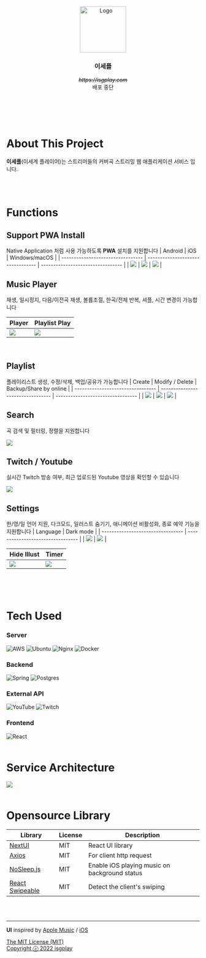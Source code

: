 <br />
<br />
<div align="center">
  <a href="https://isgplay.com">
    <img src="frontend/public/icons/mstile-310x310.png" alt="Logo" width="120" height="120">
  </a>

  <h3 align="center"> 이세플 </h3>

  <p align="center">
    <em>  <a style="text-decoration:line-through" href="https://isgplay.com">https://isgplay.com</a> </em>
    <br> 배포 중단
    <br />
    <br />
    <br />
  </p>
</div>
<br />
<br />

# About This Project

**이세플**(이세계 플레이어)는 스트리머들의 커버곡 스트리밍 웹 애플리케이션 서비스 입니다.

<br>
<br>

# Functions

## Support PWA Install
Native Application 처럼 사용 가능하도록 **PWA** 설치를 지원합니다
| Android                           | iOS                               | Windows/macOS                     |
| --------------------------------- | --------------------------------- | --------------------------------- |
| <img src="images/andinstall.gif"> | <img src="images/iosisntall.gif"> | <img src="images/webinstall.gif"> |
<br>

## Music Player
재생, 일시정지, 다음/이전곡 재생, 볼륨조절, 한곡/전체 반복, 셔플, 시간 변경이 가능합니다

| Player                         | Playlist Play                               | 
| --------------------------------- | --------------------------------- |
| <img src="images/play.gif"> | <img src="images/play_playlist.gif"> |
<br>

## Playlist
플레이리스트 생성, 수정/삭제, 백업/공유가 가능합니다
| Create                         | Modify / Delete                               | Backup/Share by online                    |
| --------------------------------- | --------------------------------- | --------------------------------- |
| <img src="images/add_playlist.gif"> | <img src="images/delete_playlist.gif"> | <img src="images/backup.gif"> |
<br>

## Search
곡 검색 및 필터링, 정렬을 지원합니다

<img src="images/search.gif">
<br>

## Twitch / Youtube
실시간 Twitch 방송 여부, 최근 업로드된 Youtube 영상을 확인할 수 있습니다

<img src="images/api.gif">
<br>

## Settings
한/영/일 언어 지원, 다크모드, 일러스트 숨기기, 애니메이션 비활성화, 종료 예약 기능을 지원합니다
| Language                         | Dark mode                               |
| --------------------------------- | --------------------------------- | 
| <img src="images/language.gif"> | <img src="images/dark.gif"> |

| Hide Illust                         | Timer                               |
| --------------------------------- | --------------------------------- | 
| <img src="images/hide.gif"> | <img src="images/timer.gif"> |
<br>

<br>
<br>

# Tech Used

### Server

![AWS](https://img.shields.io/badge/AWS-%23FF9900.svg?style=for-the-badge&logo=amazon-aws&logoColor=white) ![Ubuntu](https://img.shields.io/badge/Ubuntu-E95420?style=for-the-badge&logo=ubuntu&logoColor=white) ![Nginx](https://img.shields.io/badge/nginx-%23009639.svg?style=for-the-badge&logo=nginx&logoColor=white) ![Docker](https://img.shields.io/badge/docker-%230db7ed.svg?style=for-the-badge&logo=docker&logoColor=white)

### Backend

![Spring](https://img.shields.io/badge/spring%20boot-%236DB33F.svg?style=for-the-badge&logo=spring&logoColor=white) ![Postgres](https://img.shields.io/badge/postgres-%23316192.svg?style=for-the-badge&logo=postgresql&logoColor=white)

### External API

![YouTube](https://img.shields.io/badge/Youtube%20API-%23FF0000.svg?style=for-the-badge&logo=YouTube&logoColor=white) ![Twitch](https://img.shields.io/badge/Twitch%20API-%239146FF.svg?style=for-the-badge&logo=Twitch&logoColor=white)

### Frontend

![React](https://img.shields.io/badge/react-%2320232a.svg?style=for-the-badge&logo=react&logoColor=%2361DAFB)
<br>
<br>

# Service Architecture

<img src="images/architecture.png">
<br>
<br>

# Opensource Library

| Library                                                              | License | Description                                   |
| -------------------------------------------------------------------- | ------- | --------------------------------------------- |
| [NextUI](https://nextui.org)                                         | MIT     | React UI library                              |
| [Axios](https://github.com/axios/axios)                              | MIT     | For client http request                       |
| [NoSleep.js](https://github.com/richtr/NoSleep.js)                   | MIT     | Enable iOS playing music on background status |
| [React Swipeable](https://github.com/FormidableLabs/react-swipeable) | MIT     | Detect the client's swiping                   |

<br/>
<br/>

---

**UI** inspired by [Apple Music](https://www.apple.com/kr/apple-music/) / [iOS](https://www.apple.com/kr/ios/ios-15/)

 <a href='https://github.com/mskim9967/isedol-cover-streaming/blob/main/LICENSE'>
	The MIT License (MIT)
    <br />
   	Copyright ⓒ 2022 isgplay
</a>

